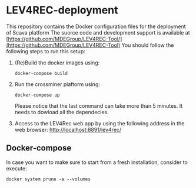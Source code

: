 # LEV4REC-deployment
This repository contains the Docker configuration files for the deployment of Scava platform
The suorce code and development support is available at [https://github.com/MDEGroup/LEV4REC-Tool/](https://github.com/MDEGroup/LEV4REC-Tool)
You should follow the following steps to run this setup:

1. (Re)Build the docker images using: 

	`docker-compose build`
2. Run the crossminer plaftorm using: 

	`docker-compose up` 
	
	Please notice that the last command can take more than 5 minutes. It needs to dowload all the dependecies.
1. Access to the LEV4Rec web app by using the following address in the web browser: 
[http://localhost:8891/lev4rec/](http://localhost:8891/lev4rec/)


## Docker-compose

In case you want to make sure to start from a fresh installation, consider to execute:

```
docker system prune -a --volumes
```